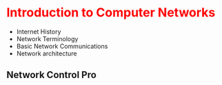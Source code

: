 # <font color="red">Introduction to Computer Networks </font>
* Internet History
* Network Terminology
* Basic Network Communications
* Network architecture


## Network Control Pro